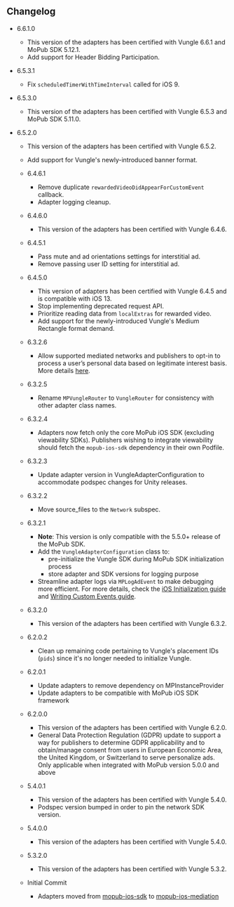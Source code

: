 ## Changelog
* 6.6.1.0
   * This version of the adapters has been certified with Vungle 6.6.1 and MoPub SDK 5.12.1.
   * Add support for Header Bidding Participation.

* 6.5.3.1
   * Fix `scheduledTimerWithTimeInterval` called for iOS 9.

* 6.5.3.0
   * This version of the adapters has been certified with Vungle 6.5.3 and MoPub SDK 5.11.0.

* 6.5.2.0
   * This version of the adapters has been certified with Vungle 6.5.2.
   * Add support for Vungle's newly-introduced banner format.

  * 6.4.6.1
    * Remove duplicate `rewardedVideoDidAppearForCustomEvent` callback.
    * Adapter logging cleanup.

  * 6.4.6.0
    * This version of the adapters has been certified with Vungle 6.4.6.
    
  * 6.4.5.1
    * Pass mute and ad orientations settings for interstitial ad.
    * Remove passing user ID setting for interstitial ad.

  * 6.4.5.0
    * This version of adapters has been certified with Vungle 6.4.5 and is compatible with iOS 13.
    * Stop implementing deprecated request API.
    * Prioritize reading data from `localExtras` for rewarded video.
    * Add support for the newly-introduced Vungle's Medium Rectangle format demand.

  * 6.3.2.6
    * Allow supported mediated networks and publishers to opt-in to process a user’s personal data based on legitimate interest basis. More details [here](https://developers.mopub.com/docs/publisher/gdpr-guide/#legitimate-interest-support).

  * 6.3.2.5
    * Rename `MPVungleRouter` to `VungleRouter` for consistency with other adapter class names. 

  * 6.3.2.4
    * Adapters now fetch only the core MoPub iOS SDK (excluding viewability SDKs). Publishers wishing to integrate viewability should fetch the `mopub-ios-sdk` dependency in their own Podfile.

  * 6.3.2.3
    * Update adapter version in VungleAdapterConfiguration to accommodate podspec changes for Unity releases.
    
  * 6.3.2.2
    * Move source_files to the `Network` subspec.

  * 6.3.2.1
    * **Note**: This version is only compatible with the 5.5.0+ release of the MoPub SDK.
    * Add the `VungleAdapterConfiguration` class to: 
         * pre-initialize the Vungle SDK during MoPub SDK initialization process
         * store adapter and SDK versions for logging purpose
    * Streamline adapter logs via `MPLogAdEvent` to make debugging more efficient. For more details, check the [iOS Initialization guide](https://developers.mopub.com/docs/ios/initialization/) and [Writing Custom Events guide](https://developers.mopub.com/docs/ios/custom-events/).

  * 6.3.2.0
    * This version of the adapters has been certified with Vungle 6.3.2.

  * 6.2.0.2
    * Clean up remaining code pertaining to Vungle's placement IDs (`pids`) since it's no longer needed to initialize Vungle.

  * 6.2.0.1  
    * Update adapters to remove dependency on MPInstanceProvider
    * Update adapters to be compatible with MoPub iOS SDK framework

  * 6.2.0.0
    * This version of the adapters has been certified with Vungle 6.2.0.
    * General Data Protection Regulation (GDPR) update to support a way for publishers to determine GDPR applicability and to obtain/manage consent from users in European Economic Area, the United Kingdom, or Switzerland to serve personalize ads. Only applicable when integrated with MoPub version 5.0.0 and above

  * 5.4.0.1
    * This version of the adapters has been certified with Vungle 5.4.0.
    * Podspec version bumped in order to pin the network SDK version.

  * 5.4.0.0
    * This version of the adapters has been certified with Vungle 5.4.0.
    
  * 5.3.2.0
    * This version of the adapters has been certified with Vungle 5.3.2.

  * Initial Commit
  	* Adapters moved from [mopub-ios-sdk](https://github.com/mopub/mopub-ios-sdk) to [mopub-ios-mediation](https://github.com/mopub/mopub-ios-mediation/)
